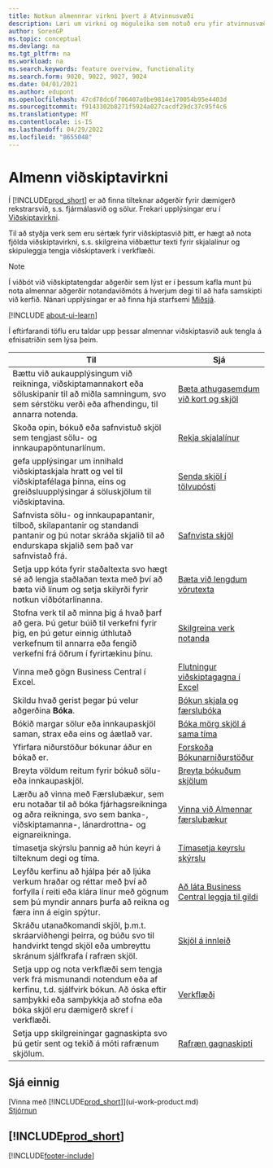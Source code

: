 ```yaml
---
title: Notkun almennrar virkni þvert á Atvinnusvæði
description: Læri um virkni og möguleika sem notuð eru yfir atvinnusvæði í miðborg fyrirtækja.
author: SorenGP
ms.topic: conceptual
ms.devlang: na
ms.tgt_pltfrm: na
ms.workload: na
ms.search.keywords: feature overview, functionality
ms.search.form: 9020, 9022, 9027, 9024
ms.date: 04/01/2021
ms.author: edupont
ms.openlocfilehash: 47cd78dc6f706407a0be9814e170054b95e4403d
ms.sourcegitcommit: f9143302b8271f5924a027cacdf29dc37c95f4c6
ms.translationtype: MT
ms.contentlocale: is-IS
ms.lasthandoff: 04/29/2022
ms.locfileid: "8655048"
---
```

# <a name="general-business-functionality"></a>Almenn viðskiptavirkni
Í [!INCLUDE[prod_short](includes/prod_short.md)] er að finna tilteknar aðgerðir fyrir dæmigerð rekstrarsvið, s.s. fjármálasvið og sölur. Frekari upplýsingar eru í [Viðskiptavirkni](across-business-functionality.md).

Til að styðja verk sem eru sértæk fyrir viðskiptasvið þitt, er hægt að nota fjölda viðskiptavirkni, s.s. skilgreina viðbættur texti fyrir skjalalínur og skipuleggja tengja viðskiptaverk í verkflæði.

> [!NOTE]
> Í viðbót við viðskiptatengdar aðgerðir sem lýst er í þessum kafla munt þú nota almennar aðgerðir notandaviðmóts á hverjum degi til að hafa samskipti við kerfið. Nánari upplýsingar er að finna hjá starfsemi [Miðsjá](ui-work-product.md).

[!INCLUDE [about-ui-learn](includes/about-ui-learn.md)]

Í eftirfarandi töflu eru taldar upp þessar almennar viðskiptasvið auk tengla á efnisatriðin sem lýsa þeim.

| Til | Sjá |
| --- | --- |
|Bættu við aukaupplýsingum við reikninga, viðskiptamannakort eða söluskipanir til að miðla samningum, svo sem sérstöku verði eða afhendingu, til annarra notenda.|[Bæta athugasemdum við kort og skjöl](across-how-use-comments.md)|
|Skoða opin, bókuð eða safnvistuð skjöl sem tengjast sölu- og innkaupapöntunarlínum.|[Rekja skjalalínur](across-how-to-track-document-lines.md)|
| gefa upplýsingar um innihald viðskiptaskjala hratt og vel til viðskiptafélaga þinna, eins og greiðsluupplýsingar á söluskjölum til viðskiptavina. |[Senda skjöl í tölvupósti](ui-how-send-documents-email.md) |
|Safnvista sölu- og innkaupapantanir, tilboð, skilapantanir og standandi pantanir og þú notar skráða skjalið til að endurskapa skjalið sem það var safnvistað frá.|[Safnvista skjöl](across-how-to-archive-documents.md)|
| Setja upp kóta fyrir staðaltexta svo hægt sé að lengja staðlaðan texta með því að bæta við línum og setja skilyrði fyrir notkun viðbótarlínanna. |[Bæta við lengdum vörutexta](ui-how-define-ext-text.md) |
|Stofna verk til að minna þig á hvað þarf að gera. Þú getur búið til verkefni fyrir þig, en þú getur einnig úthlutað verkefnum til annarra eða fengið verkefni frá öðrum í fyrirtækinu þínu.|[Skilgreina verk notanda](across-user-tasks.md)|
|Vinna með gögn Business Central í Excel.|[Flutningur viðskiptagagna í Excel](about-export-data.md)|
|Skildu hvað gerist þegar þú velur aðgerðina **Bóka**.|[Bókun skjala og færslubóka](ui-post-documents-journals.md)|
|Bókið margar sölur eða innkaupaskjöl saman, strax eða eins og áætlað var.|[Bóka mörg skjöl á sama tíma](ui-batch-posting.md)|  
|Yfirfara niðurstöður bókunar áður en bókað er.|[Forskoða Bókunarniðurstöður](ui-how-preview-post-results.md)|
|Breyta völdum reitum fyrir bókuð sölu- eða innkaupaskjöl.|[Breyta bókuðum skjölum](across-edit-posted-document.md)|
|Lærðu að vinna með Færslubækur, sem eru notaðar til að bóka fjárhagsreikninga og aðra reikninga, svo sem banka-, viðskiptamanna-, lánardrottna- og eignareikninga. |[Vinna við Almennar færslubækur](ui-work-general-journals.md) |
| tímasetja skýrslu þannig að hún keyri á tilteknum degi og tíma. |[Tímasetja keyrslu skýrslu](ui-work-report.md#ScheduleReport) |
|Leyfðu kerfinu að hjálpa þér að ljúka verkum hraðar og réttar með því að forfylla í reiti eða klára línur með gögnum sem þú myndir annars þurfa að reikna og færa inn á eigin spýtur.|[Að láta Business Central leggja til gildi](ui-let-system-suggest-values.md)|
|Skráðu utanaðkomandi skjöl, þ.m.t. skráarviðhengi þeirra, og búðu svo til handvirkt tengd skjöl eða umbreyttu skránum sjálfkrafa í rafræn skjöl.|[Skjöl á innleið](across-income-documents.md)|
|Setja upp og nota verkflæði sem tengja verk frá mismunandi notendum eða af kerfinu, t.d. sjálfvirk bókun. Að óska eftir samþykki eða samþykkja að stofna eða bóka skjöl eru dæmigerð skref í verkflæði.|[Verkflæði](across-workflow.md)|
| Setja upp skilgreiningar gagnaskipta svo þú getir sent og tekið á móti rafrænum skjölum. |[Rafræn gagnaskipti](across-data-exchange.md) |

## <a name="see-also"></a>Sjá einnig
[Vinna með [!INCLUDE[prod_short](includes/prod_short.md)]](ui-work-product.md)  
[Stjórnun](admin-setup-and-administration.md)

## [!INCLUDE[prod_short](includes/free_trial_md.md)]  


[!INCLUDE[footer-include](includes/footer-banner.md)]